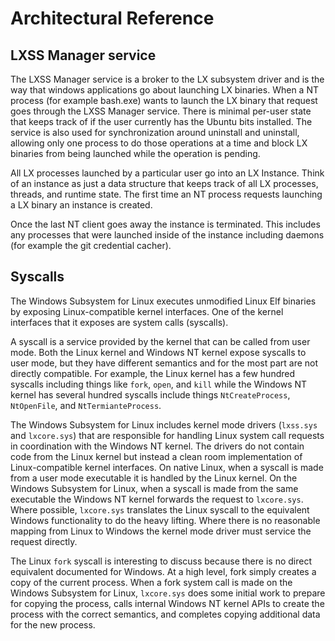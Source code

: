 # Architectural Reference

## LXSS Manager service 
The LXSS Manager service is a broker to the LX subsystem driver and is the way that windows applications go about launching LX binaries.  When a NT process (for example bash.exe) wants to launch the LX binary that request goes through the LXSS Manager service.  There is minimal per-user state that keeps track of if the user currently has the Ubuntu bits installed.  The service is also used for synchronization around uninstall and uninstall, allowing only one process to do those operations at a time and block LX binaries from being launched while the operation is pending.

All LX processes launched by a particular user go into an LX Instance.  Think of an instance as just a data structure that keeps track of all LX processes, threads, and runtime state.  The first time an NT process requests launching a LX binary an instance is created.  

Once the last NT client goes away the instance is terminated. This includes any processes that were launched inside of the instance including daemons (for example the git credential cacher).

## Syscalls
The Windows Subsystem for Linux executes unmodified Linux Elf binaries by exposing Linux-compatible kernel interfaces.  One of the kernel interfaces that it exposes are system calls (syscalls).

A syscall is a service provided by the kernel that can be called from user mode.  Both the Linux kernel and Windows NT kernel expose syscalls to user mode, but they have different semantics and for the most part are not directly compatible.  For example, the Linux kernel has a few hundred syscalls including things like `fork`, `open`, and `kill` while the Windows NT kernel has several hundred syscalls include things `NtCreateProcess`, `NtOpenFile`, and `NtTermianteProcess`.

The Windows Subsystem for Linux includes kernel mode drivers (`lxss.sys` and `lxcore.sys`) that are responsible for handling Linux system call requests in coordination with the Windows NT kernel.  The drivers do not contain code from the Linux kernel but instead a clean room implementation of Linux-compatible kernel interfaces.  On native Linux, when a syscall is made from a user mode executable it is handled by the Linux kernel.  On the Windows Subsystem for Linux, when a syscall is made from the same executable the Windows NT kernel forwards the request to `lxcore.sys`.  Where possible, `lxcore.sys` translates the Linux syscall to the equivalent Windows functionality to do the heavy lifting.  Where there is no reasonable mapping from Linux to Windows the kernel mode driver must service the request directly.

The Linux `fork` syscall is interesting to discuss because there is no direct equivalent documented for Windows.  At a high level, fork simply creates a copy of the current process.  When a fork system call is made on the Windows Subsystem for Linux, `lxcore.sys` does some initial work to prepare for copying the process, calls internal Windows NT kernel APIs to create the process with the correct semantics, and completes copying additional data for the new process.
